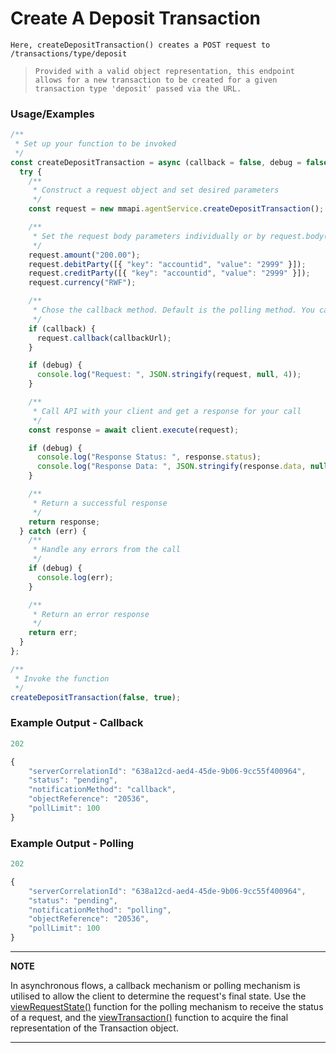 # Create A Deposit Transaction

`Here, createDepositTransaction() creates a POST request to /transactions/type/deposit`

> `Provided with a valid object representation, this endpoint allows for a new transaction to be created for a given transaction type 'deposit' passed via the URL.`

### Usage/Examples

```javascript
/**
 * Set up your function to be invoked
 */
const createDepositTransaction = async (callback = false, debug = false) => {
  try {
    /**
     * Construct a request object and set desired parameters
     */
    const request = new mmapi.agentService.createDepositTransaction();

    /**
     * Set the request body parameters individually or by request.body(body);
     */
    request.amount("200.00");
    request.debitParty([{ "key": "accountid", "value": "2999" }]);
    request.creditParty([{ "key": "accountid", "value": "2999" }]);
    request.currency("RWF");

    /**
     * Chose the callback method. Default is the polling method. You can also chose it by request.polling();
     */
    if (callback) {
      request.callback(callbackUrl);
    }

    if (debug) {
      console.log("Request: ", JSON.stringify(request, null, 4));
    }

    /**
     * Call API with your client and get a response for your call
     */
    const response = await client.execute(request);

    if (debug) {
      console.log("Response Status: ", response.status);
      console.log("Response Data: ", JSON.stringify(response.data, null, 4));
    }

    /**
     * Return a successful response
     */
    return response;
  } catch (err) {
    /**
     * Handle any errors from the call
     */
    if (debug) {
      console.log(err);
    }

    /**
     * Return an error response
     */
    return err;
  }
};

/**
 * Invoke the function
 */
createDepositTransaction(false, true);
```

### Example Output - Callback

```javascript
202

{
    "serverCorrelationId": "638a12cd-aed4-45de-9b06-9cc55f400964",
    "status": "pending",
    "notificationMethod": "callback",
    "objectReference": "20536",
    "pollLimit": 100
}
```

### Example Output - Polling

```javascript
202

{
    "serverCorrelationId": "638a12cd-aed4-45de-9b06-9cc55f400964",
    "status": "pending",
    "notificationMethod": "polling",
    "objectReference": "20536",
    "pollLimit": 100
}
```

---

**NOTE**

In asynchronous flows, a callback mechanism or polling mechanism is utilised to allow the client to determine the request's final state. Use the [viewRequestState()](viewRequestState.Readme.md) function for the polling mechanism to receive the status of a request, and the [viewTransaction()](viewTransaction.Readme.md) function to acquire the final representation of the Transaction object.

---